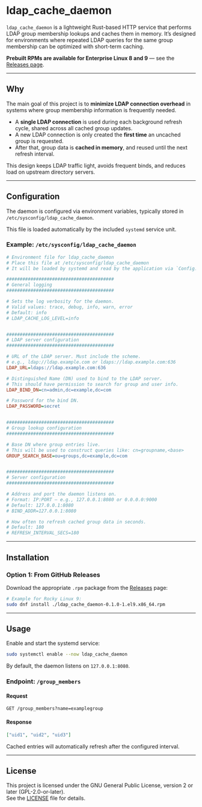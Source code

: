 # ldap_cache_daemon

`ldap_cache_daemon` is a lightweight Rust-based HTTP service that performs LDAP group membership lookups and caches them in memory. It’s designed for environments where repeated LDAP queries for the same group membership can be optimized with short-term caching.

**Prebuilt RPMs are available for Enterprise Linux 8 and 9** — see the [Releases page](https://github.com/edrude/ldap_cache_daemon/releases).

---

## Why

The main goal of this project is to **minimize LDAP connection overhead** in systems where group membership information is frequently needed.

- A **single LDAP connection** is used during each background refresh cycle, shared across all cached group updates.
- A new LDAP connection is only created the **first time** an uncached group is requested.
- After that, group data is **cached in memory**, and reused until the next refresh interval.

This design keeps LDAP traffic light, avoids frequent binds, and reduces load on upstream directory servers.

---

## Configuration

The daemon is configured via environment variables, typically stored in `/etc/sysconfig/ldap_cache_daemon`.

This file is loaded automatically by the included `systemd` service unit.

### Example: `/etc/sysconfig/ldap_cache_daemon`

```ini
# Environment file for ldap_cache_daemon
# Place this file at /etc/sysconfig/ldap_cache_daemon
# It will be loaded by systemd and read by the application via `Config::from_env`

########################################
# General logging
########################################

# Sets the log verbosity for the daemon.
# Valid values: trace, debug, info, warn, error
# Default: info
# LDAP_CACHE_LOG_LEVEL=info


########################################
# LDAP server configuration
########################################

# URL of the LDAP server. Must include the scheme.
# e.g., ldap://ldap.example.com or ldaps://ldap.example.com:636
LDAP_URL=ldaps://ldap.example.com:636

# Distinguished Name (DN) used to bind to the LDAP server.
# This should have permission to search for group and user info.
LDAP_BIND_DN=cn=admin,dc=example,dc=com

# Password for the bind DN.
LDAP_PASSWORD=secret


########################################
# Group lookup configuration
########################################

# Base DN where group entries live.
# This will be used to construct queries like: cn=groupname,<base>
GROUP_SEARCH_BASE=ou=groups,dc=example,dc=com


########################################
# Server configuration
########################################

# Address and port the daemon listens on.
# Format: IP:PORT — e.g., 127.0.0.1:8080 or 0.0.0.0:9000
# Default: 127.0.0.1:8080
# BIND_ADDR=127.0.0.1:8080

# How often to refresh cached group data in seconds.
# Default: 180
# REFRESH_INTERVAL_SECS=180
```

---

## Installation

### Option 1: From GitHub Releases

Download the appropriate `.rpm` package from the [Releases](https://github.com/edrude/ldap_cache_daemon/releases) page:

```bash
# Example for Rocky Linux 9:
sudo dnf install ./ldap_cache_daemon-0.1.0-1.el9.x86_64.rpm
```

---

## Usage

Enable and start the systemd service:

```bash
sudo systemctl enable --now ldap_cache_daemon
```

By default, the daemon listens on `127.0.0.1:8080`.

### Endpoint: `/group_members`

#### Request

```
GET /group_members?name=examplegroup
```

#### Response

```json
["uid1", "uid2", "uid3"]
```

Cached entries will automatically refresh after the configured interval.

---

## License

This project is licensed under the GNU General Public License, version 2 or later (GPL-2.0-or-later).  
See the [LICENSE](./LICENSE) file for details.
